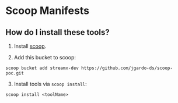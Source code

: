 # Scoop Manifests

## How do I install these tools?

1. Install [scoop](https://github.com/lukesampson/scoop).

2. Add this bucket to scoop:

```
scoop bucket add streamx-dev https://github.com/jgardo-ds/scoop-poc.git
```

3. Install tools via `scoop install`:

```
scoop install <toolName>
```

